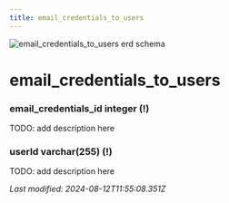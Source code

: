 ```yaml
---
title: email_credentials_to_users
---
```


![email_credentials_to_users erd schema](/img/schema/email_credentials_to_users.svg)


#  email_credentials_to_users

### email_credentials_id integer (!)
TODO: add description here

### userId varchar(255) (!)
TODO: add description here


_Last modified: 2024-08-12T11:55:08.351Z_
